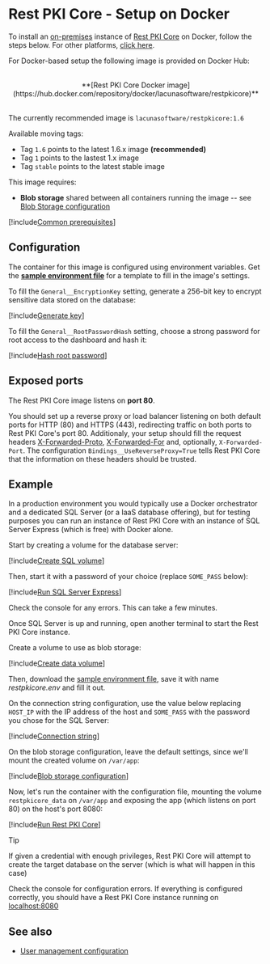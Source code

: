 ﻿# Rest PKI Core - Setup on Docker

To install an [on-premises](index.md) instance of [Rest PKI Core](../index.md) on Docker, follow the steps below. For other platforms, [click here](index.md#platforms).

For Docker-based setup the following image is provided on Docker Hub:

<br />
<center>
**[Rest PKI Core Docker image](https://hub.docker.com/repository/docker/lacunasoftware/restpkicore)**
</center>
<br />

The currently recommended image is `lacunasoftware/restpkicore:1.6`

Available moving tags:

* Tag `1.6` points to the latest 1.6.x image **(recommended)**
* Tag `1` points to the lastest 1.x image
* Tag `stable` points to the latest stable image

This image requires: 

* **Blob storage** shared between all containers running the image -- see [Blob Storage configuration](configure-blob-storage.md)

[!include[Common prerequisites](includes/common-requisites.md)]

## Configuration

The container for this image is configured using environment variables. Get the [**sample environment file**](https://cdn.lacunasoftware.com/restpkicore/docker/restpkicore.env) for a
template to fill in the image's settings.

To fill the `General__EncryptionKey` setting, generate a 256-bit key to encrypt sensitive data stored on the database:

[!include[Generate key](../../../../../includes/rest-pki/core/docker/gen-encryption-key-stdout.md)]

To fill the `General__RootPasswordHash` setting, choose a strong password for root access to the dashboard and hash it:

[!include[Hash root password](../../../../../includes/rest-pki/core/docker/hash-root-pass-stdout.md)]

## Exposed ports

The Rest PKI Core image listens on **port 80**.

You should set up a reverse proxy or load balancer listening on both default ports for HTTP (80) and HTTPS (443), redirecting
traffic on both ports to Rest PKI Core's port 80. Additionaly, your setup should fill the request headers
[X-Forwarded-Proto](https://developer.mozilla.org/en-US/docs/Web/HTTP/Headers/X-Forwarded-Proto),
[X-Forwarded-For](https://developer.mozilla.org/en-US/docs/Web/HTTP/Headers/X-Forwarded-For) and, optionally, `X-Forwarded-Port`.
The configuration `Bindings__UseReverseProxy=True` tells Rest PKI Core that the information on these headers should be trusted.

## Example

In a production environment you would typically use a Docker orchestrator and a dedicated SQL Server (or a IaaS database offering), but for testing purposes you
can run an instance of Rest PKI Core with an instance of SQL Server Express (which is free) with Docker alone.

Start by creating a volume for the database server:

[!include[Create SQL volume](../../../../../includes/rest-pki/core/docker/create-sql-volume.md)]

Then, start it with a password of your choice (replace `SOME_PASS` below):

[!include[Run SQL Server Express](../../../../../includes/rest-pki/core/docker/run-sql.md)]

Check the console for any errors. This can take a few minutes.

Once SQL Server is up and running, open another terminal to start the Rest PKI Core instance.

Create a volume to use as blob storage:

[!include[Create data volume](../../../../../includes/rest-pki/core/docker/create-data-volume.md)]

Then, download the [sample environment file](https://cdn.lacunasoftware.com/restpkicore/docker/restpkicore.env), save it with name *restpkicore.env*
and fill it out.

On the connection string configuration, use the value below replacing `HOST_IP` with the IP address of the host and `SOME_PASS` with the
password you chose for the SQL Server:

[!include[Connection string](../../../../../includes/rest-pki/core/docker/sample-config-connection-string.md)]

On the blob storage configuration, leave the default settings, since we'll mount the created volume on `/var/app`:

[!include[Blob storage configuration](../../../../../includes/rest-pki/core/docker/sample-config-blob-storage.md)]

Now, let's run the container with the configuration file, mounting the volume `restpkicore_data` on `/var/app` and exposing the app (which listens on port 80) on the host's port 8080:

[!include[Run Rest PKI Core](../../../../../includes/rest-pki/core/docker/run.md)]

> [!TIP]
> If given a credential with enough privileges, Rest PKI Core will attempt to create the target database on the server (which is what will happen in this case)

Check the console for configuration errors. If everything is configured correctly, you should have a Rest PKI Core instance running on [localhost:8080](http://localhost:8080/)

## See also

* [User management configuration](configure-oidc.md)
